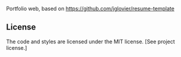 
Portfolio web,  based on https://github.com/jglovier/resume-template

## License

The code and styles are licensed under the MIT license. [See project license.]
